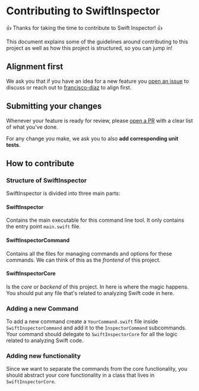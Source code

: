 # Contributing to SwiftInspector

:+1: Thanks for taking the time to contribute to Swift Inspector! :+1:

This document explains some of the guidelines around contributing to this project as well as how this project is structured, so you can jump in!

## Alignment first

We ask you that if you have an idea for a new feature you [open an issue](https://git.musta.ch/francisco-diaz/SwiftInspector/issues/new) to discuss or reach out to [francisco-diaz](https://git.musta.ch/francisco-diaz) to align first.

## Submitting your changes

Whenever your feature is ready for review, please [open a PR](https://git.musta.ch/francisco-diaz/SwiftInspector/pull/new/master) with a clear list of what you've done.

For any change you make, we ask you to also **add corresponding unit tests**.

## How to contribute

### Structure of SwiftInspector

SwiftInspector is divided into three main parts:

#### SwiftInspector

Contains the main executable for this command line tool. It only contains the entry point `main.swift` file.

#### SwiftInspectorCommand

Contains all the files for managing commands and options for these commands. We can think of this as the *frontend* of this project.

#### SwiftInspectorCore

Is the *core* or *backend* of this project. In here is where the magic happens. You should put any file that's related to analyzing Swift code in here.

### Adding a new Command

To add a new command create a `YourCommand.swift` file inside `SwiftInspectorCommand`  and add it to the `InspectorCommand` subcommands. Your command should delegate to `SwiftInspectorCore` for all the logic related to analyzing Swift code.

### Adding new functionality

Since we want to separate the commands from the core functionality, you should abstract your core functionality in a class that lives in `SwiftInspectorCore`.
